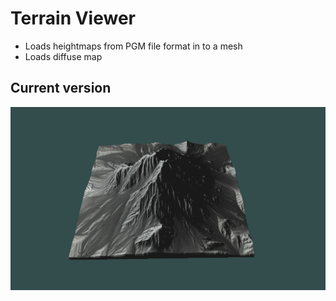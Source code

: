# Terrain Viewer

- Loads heightmaps from PGM file format in to a mesh
- Loads diffuse map

## Current version
![](diffuse_lighting.gif)